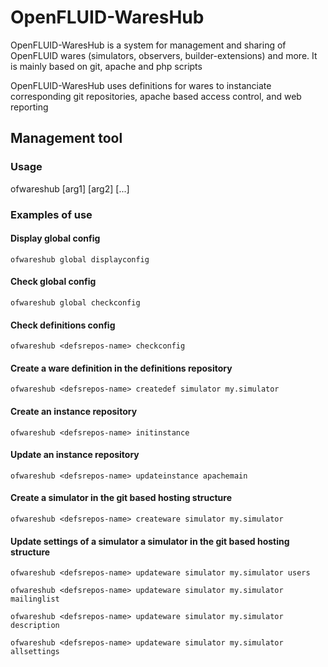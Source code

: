 OpenFLUID-WaresHub
==================

OpenFLUID-WaresHub is a system for management and sharing of OpenFLUID wares (simulators, observers, builder-extensions) and more.
It is mainly based on git, apache and php scripts

OpenFLUID-WaresHub uses definitions for wares to instanciate corresponding git repositories, apache based access control, and web reporting


## Management tool

### Usage

ofwareshub <defsrepos-name> <command> [arg1] [arg2] [...]


### Examples of use


#### Display global config

    ofwareshub global displayconfig 


#### Check global config

    ofwareshub global checkconfig


#### Check definitions config

    ofwareshub <defsrepos-name> checkconfig


#### Create a ware definition in the definitions repository

    ofwareshub <defsrepos-name> createdef simulator my.simulator 


#### Create an instance repository

    ofwareshub <defsrepos-name> initinstance


#### Update an instance repository

    ofwareshub <defsrepos-name> updateinstance apachemain


#### Create a simulator in the git based hosting structure

    ofwareshub <defsrepos-name> createware simulator my.simulator
    
    
#### Update settings of a simulator a simulator in the git based hosting structure
    
    ofwareshub <defsrepos-name> updateware simulator my.simulator users
 
    ofwareshub <defsrepos-name> updateware simulator my.simulator mailinglist
     
    ofwareshub <defsrepos-name> updateware simulator my.simulator description 
    
    ofwareshub <defsrepos-name> updateware simulator my.simulator allsettings 
    
    